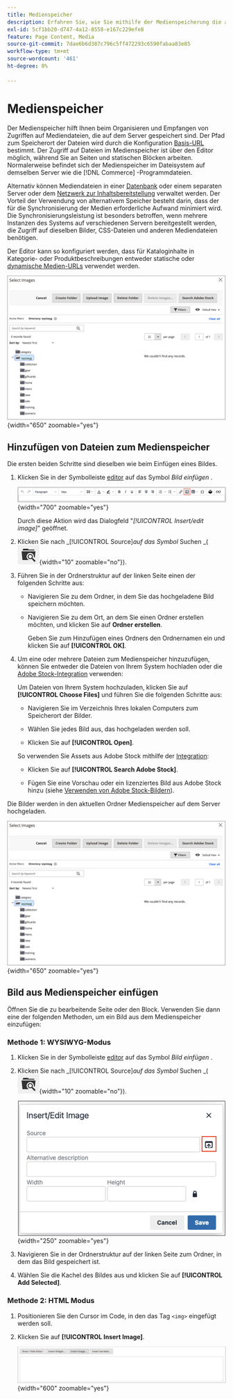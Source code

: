 ```yaml
---
title: Medienspeicher
description: Erfahren Sie, wie Sie mithilfe der Medienspeicherung die auf dem Server gespeicherten Commerce-Mediendateien organisieren und darauf zugreifen können.
exl-id: 5cf1bb20-d747-4a12-8558-e167c229efe8
feature: Page Content, Media
source-git-commit: 7dae6b6d387c796c5ff472293c6590fabaa83e85
workflow-type: tm+mt
source-wordcount: '461'
ht-degree: 0%

---
```


# Medienspeicher

Der Medienspeicher hilft Ihnen beim Organisieren und Empfangen von Zugriffen auf Mediendateien, die auf dem Server gespeichert sind. Der Pfad zum Speicherort der Dateien wird durch die Konfiguration [Basis-URL](../stores-purchase/store-urls.md) bestimmt. Der Zugriff auf Dateien im Medienspeicher ist über den Editor möglich, während Sie an Seiten und statischen Blöcken arbeiten. Normalerweise befindet sich der Medienspeicher im Dateisystem auf demselben Server wie die [!DNL Commerce] -Programmdateien.

Alternativ können Mediendateien in einer [Datenbank](media-storage-database.md) oder einem separaten Server oder dem [Netzwerk zur Inhaltsbereitstellung](media-storage-content-delivery-network.md) verwaltet werden. Der Vorteil der Verwendung von alternativem Speicher besteht darin, dass der für die Synchronisierung der Medien erforderliche Aufwand minimiert wird. Die Synchronisierungsleistung ist besonders betroffen, wenn mehrere Instanzen des Systems auf verschiedenen Servern bereitgestellt werden, die Zugriff auf dieselben Bilder, CSS-Dateien und anderen Mediendateien benötigen.

Der Editor kann so konfiguriert werden, dass für Kataloginhalte in Kategorie- oder Produktbeschreibungen entweder statische oder [dynamische Medien-URLs](../catalog/catalog-urls.md#configure-catalog-media-url-format) verwendet werden.

![[!DNL Commerce] Medienspeicher](./assets/media-storage.png){width="650" zoomable="yes"}

## Hinzufügen von Dateien zum Medienspeicher

Die ersten beiden Schritte sind dieselben wie beim Einfügen eines Bildes.

1. Klicken Sie in der Symbolleiste [editor](editor.md) auf das Symbol _Bild einfügen_ .

   ![Symbol &quot;Bild einfügen&quot;](./assets/editor-toolbar-image-button.png){width="700" zoomable="yes"}

   Durch diese Aktion wird das Dialogfeld &quot;_[!UICONTROL Insert/edit image]_&quot; geöffnet.

1. Klicken Sie nach _[!UICONTROL Source]_auf das Symbol_ Suchen _(![Suchsymbol](./assets/media-gallery-icon-browse.png){width="10" zoomable="no"}).

1. Führen Sie in der Ordnerstruktur auf der linken Seite einen der folgenden Schritte aus:

   - Navigieren Sie zu dem Ordner, in dem Sie das hochgeladene Bild speichern möchten.

   - Navigieren Sie zu dem Ort, an dem Sie einen Ordner erstellen möchten, und klicken Sie auf **Ordner erstellen**.

     Geben Sie zum Hinzufügen eines Ordners den Ordnernamen ein und klicken Sie auf **[!UICONTROL OK]**.

1. Um eine oder mehrere Dateien zum Medienspeicher hinzuzufügen, können Sie entweder die Dateien von Ihrem System hochladen oder die [Adobe Stock-Integration](adobe-stock.md) verwenden:

   Um Dateien von Ihrem System hochzuladen, klicken Sie auf **[!UICONTROL Choose Files]** und führen Sie die folgenden Schritte aus:

   - Navigieren Sie im Verzeichnis Ihres lokalen Computers zum Speicherort der Bilder.

   - Wählen Sie jedes Bild aus, das hochgeladen werden soll.

   - Klicken Sie auf **[!UICONTROL Open]**.

   So verwenden Sie Assets aus Adobe Stock mithilfe der [Integration](adobe-stock.md):

   - Klicken Sie auf **[!UICONTROL Search Adobe Stock]**.

   - Fügen Sie eine Vorschau oder ein lizenziertes Bild aus Adobe Stock hinzu (siehe [Verwenden von Adobe Stock-Bildern](adobe-stock-manage.md)).

Die Bilder werden in den aktuellen Ordner Medienspeicher auf dem Server hochgeladen.

![[!DNL Commerce] Medienspeicher](./assets/media-storage.png){width="650" zoomable="yes"}

## Bild aus Medienspeicher einfügen

Öffnen Sie die zu bearbeitende Seite oder den Block. Verwenden Sie dann eine der folgenden Methoden, um ein Bild aus dem Medienspeicher einzufügen:

### Methode 1: WYSIWYG-Modus

1. Klicken Sie in der Symbolleiste [editor](editor.md) auf das Symbol _Bild einfügen_ .

1. Klicken Sie nach _[!UICONTROL Source]_auf das Symbol_ Suchen _(![Suchsymbol](./assets/media-gallery-icon-browse.png){width="10" zoomable="no"}).

   ![Auswählen des Suchsymbols](./assets/editor-dialog-insert-image.png){width="250" zoomable="yes"}

1. Navigieren Sie in der Ordnerstruktur auf der linken Seite zum Ordner, in dem das Bild gespeichert ist.

1. Wählen Sie die Kachel des Bildes aus und klicken Sie auf **[!UICONTROL Add Selected]**.

### Methode 2: HTML Modus

1. Positionieren Sie den Cursor im Code, in den das Tag `<img>` eingefügt werden soll.

1. Klicken Sie auf **[!UICONTROL Insert Image]**.

   ![Bild einfügen (HTML-Modus)](./assets/editor-html-mode-insert-image.png){width="600" zoomable="yes"}
